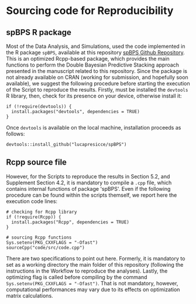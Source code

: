 # Sourcing code for Reproducibility 

## spBPS R package
Most of the Data Analysis, and Simulations, used the code implemented in the R package `spBPS`, available at this repository [spBPS Github Repository](https://github.com/lucapresicce/spBPS). This is an optimized Rcpp-based package, which provides the main functions to perform the Double Bayesian Predictive Stacking approach presented in the manuscript related to this repository. Since the package is not already available on CRAN (working for submission, and hopefully soon available), we suggest the following procedure before starting the execution of the Script to reproduce the results. Firstly, must be installed the `devtools` R library, then, check for its presence on your device, otherwise install it:
```{r, echo = F, eval = F, collapse = TRUE}
if (!require(devtools)) {
  install.packages("devtools", dependencies = TRUE)
}
```
Once `devtools` is available on the local machine, installation proceeds as follows:
```{r, echo = F, eval = F, collapse = TRUE}
devtools::install_github("lucapresicce/spBPS")
```

## Rcpp source file
However, for the Scripts to reproduce the results in Section 5.2, and Supplement Section 4.2, it is mandatory to compile a `.cpp` file, which contains internal functions of package 'spBPS'. Even if the following procedure can be found within the scripts themself, we report here the execution code lines:
```{r, echo = F, eval = F, collapse = TRUE}
# checking for Rcpp library
if (!require(Rcpp)) {
  install.packages("Rcpp", dependencies = TRUE)
}

# sourcing Rcpp functions
Sys.setenv(PKG_CXXFLAGS = "-Ofast")
sourceCpp("code/src/code.cpp")
```
There are two specifications to point out here. Formerly, it is mandatory to set as a working directory the main folder of this repository (following the instructions in the Workflow to reproduce the analyses). Lastly, the optimizing flag is called before compiling by the command `Sys.setenv(PKG_CXXFLAGS = "-Ofast")`. That is not mandatory, however, computational performances may vary due to its effects on optimization matrix calculations.






